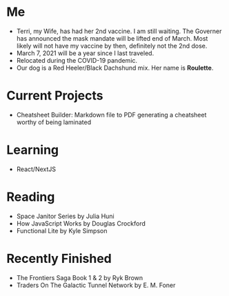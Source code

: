 # Me
- Terri, my Wife, has had her 2nd vaccine. I am still waiting. The Governer has announced the mask mandate will be lifted end of March. Most likely will not have my vaccine by then, definitely not the 2nd dose.
- March 7, 2021 will be a year since I last traveled.
- Relocated during the COVID-19 pandemic.
- Our dog is a Red Heeler/Black Dachshund mix. Her name is **Roulette**.


# Current Projects
- Cheatsheet Builder: Markdown file to PDF generating a cheatsheet worthy of being laminated  

# Learning
- React/NextJS

# Reading

- Space Janitor Series by Julia Huni 
- How JavaScript Works by Douglas Crockford
- Functional Lite by Kyle Simpson

# Recently Finished
- The Frontiers Saga Book 1 & 2 by Ryk Brown
- Traders On The Galactic Tunnel Network by E. M. Foner


<!--
**bchirgwin/bchirgwin** is a ✨ _special_ ✨ repository because its `README.md` (this file) appears on your GitHub profile.

Here are some ideas to get you started:

- 🔭 I’m currently working on ...
- 🌱 I’m currently learning ...
- 👯 I’m looking to collaborate on ...
- 🤔 I’m looking for help with ...
- 💬 Ask me about ...
- 📫 How to reach me: ...
- 😄 Pronouns: ...
- ⚡ Fun fact: ...
-->
